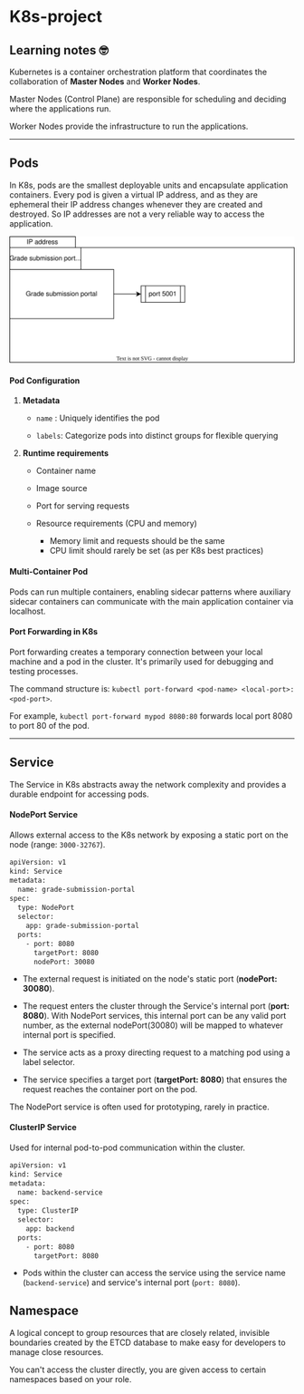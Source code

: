 # K8s-project

## Learning notes 🤓

Kubernetes is a container orchestration platform that coordinates the collaboration of **Master Nodes** and **Worker Nodes**.

Master Nodes (Control Plane) are responsible for scheduling and deciding where the applications run. 

Worker Nodes provide the infrastructure to run the applications.

______

## Pods

In K8s, pods are the smallest deployable units and encapsulate application containers.
Every pod is given a virtual IP address, and as they are ephemeral their IP address changes whenever they are created and destroyed.
So IP addresses are not a very reliable way to access the application.

![](/diagrams/pod.drawio.svg)

#### Pod Configuration

  1. **Metadata**
      - `name` : Uniquely identifies the pod

      - `labels`: Categorize pods into distinct groups for flexible querying

  2. **Runtime requirements**
      - Container name

      - Image source

      - Port for serving requests

      - Resource requirements (CPU and memory)
        - Memory limit and requests should be the same
        - CPU limit should rarely be set (as per K8s best practices)

#### Multi-Container Pod

Pods can run multiple containers, enabling sidecar patterns where auxiliary sidecar containers can communicate with the main application container via localhost.

#### Port Forwarding in K8s

Port forwarding creates a temporary connection between your local machine and a pod in the cluster. It's primarily used for debugging and testing processes.

The command structure is: `kubectl port-forward <pod-name> <local-port>:<pod-port>`.

For example, `kubectl port-forward mypod 8080:80` forwards local port 8080 to port 80 of the pod.

_____

## Service

The Service in K8s abstracts away the network complexity and provides a durable endpoint for accessing pods.

#### NodePort Service
Allows external access to the K8s network by exposing a static port on the node (range: `3000-32767`).

```
apiVersion: v1
kind: Service
metadata: 
  name: grade-submission-portal
spec:
  type: NodePort
  selector:
    app: grade-submission-portal
  ports:
    - port: 8080
      targetPort: 8080
      nodePort: 30080
```

- The external request is initiated on the node's static port (**nodePort: 30080**).

- The request enters the cluster through the Service's internal port (**port: 8080**). With NodePort services, this internal port can be any valid port number, as the external nodePort(30080) will be mapped to whatever internal port is specified.

- The service acts as a proxy directing request to a matching pod using a label selector.

- The service specifies a target port (**targetPort: 8080**) that ensures the request reaches the container port on the pod.

The NodePort service is often used for prototyping, rarely in practice.

#### ClusterIP Service
Used for internal pod-to-pod communication within the cluster.

```
apiVersion: v1
kind: Service
metadata:
  name: backend-service
spec:
  type: ClusterIP
  selector:
    app: backend
  ports:
    - port: 8080
      targetPort: 8080
```

- Pods within the cluster can access the service using the service name (`backend-service`) and service's internal port (`port: 8080`).

## Namespace
A logical concept to group resources that are closely related, invisible boundaries created by the ETCD database to make easy for developers to manage close resources.

You can't access the cluster directly, you are given access to certain namespaces based on your role.
